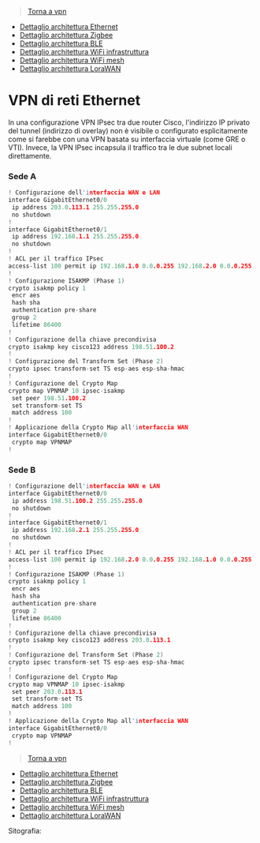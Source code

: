 >[Torna a vpn](ethvpn.md)

- [Dettaglio architettura Ethernet](archeth.md)
- [Dettaglio architettura Zigbee](archzigbee.md)
- [Dettaglio architettura BLE](archble.md)
- [Dettaglio architettura WiFi infrastruttura](archwifi.md)
- [Dettaglio architettura WiFi mesh](archmesh.md) 
- [Dettaglio architettura LoraWAN](lorawanclasses.md) 

# **VPN di reti Ethernet** 

In una configurazione VPN IPsec tra due router Cisco, l'indirizzo IP privato del tunnel (indirizzo di overlay) non è visibile o configurato esplicitamente come si farebbe con una VPN basata su interfaccia virtuale (come GRE o VTI). Invece, la VPN IPsec incapsula il traffico tra le due subnet locali direttamente.

### **Sede A**

```C++
! Configurazione dell'interfaccia WAN e LAN
interface GigabitEthernet0/0
 ip address 203.0.113.1 255.255.255.0
 no shutdown
!
interface GigabitEthernet0/1
 ip address 192.168.1.1 255.255.255.0
 no shutdown
!
! ACL per il traffico IPsec
access-list 100 permit ip 192.168.1.0 0.0.0.255 192.168.2.0 0.0.0.255
!
! Configurazione ISAKMP (Phase 1)
crypto isakmp policy 1
 encr aes
 hash sha
 authentication pre-share
 group 2
 lifetime 86400
!
! Configurazione della chiave precondivisa
crypto isakmp key cisco123 address 198.51.100.2
!
! Configurazione del Transform Set (Phase 2)
crypto ipsec transform-set TS esp-aes esp-sha-hmac
!
! Configurazione del Crypto Map
crypto map VPNMAP 10 ipsec-isakmp
 set peer 198.51.100.2
 set transform-set TS
 match address 100
!
! Applicazione della Crypto Map all'interfaccia WAN
interface GigabitEthernet0/0
 crypto map VPNMAP
!
```

### **Sede B**

```C++
! Configurazione dell'interfaccia WAN e LAN
interface GigabitEthernet0/0
 ip address 198.51.100.2 255.255.255.0
 no shutdown
!
interface GigabitEthernet0/1
 ip address 192.168.2.1 255.255.255.0
 no shutdown
!
! ACL per il traffico IPsec
access-list 100 permit ip 192.168.2.0 0.0.0.255 192.168.1.0 0.0.0.255
!
! Configurazione ISAKMP (Phase 1)
crypto isakmp policy 1
 encr aes
 hash sha
 authentication pre-share
 group 2
 lifetime 86400
!
! Configurazione della chiave precondivisa
crypto isakmp key cisco123 address 203.0.113.1
!
! Configurazione del Transform Set (Phase 2)
crypto ipsec transform-set TS esp-aes esp-sha-hmac
!
! Configurazione del Crypto Map
crypto map VPNMAP 10 ipsec-isakmp
 set peer 203.0.113.1
 set transform-set TS
 match address 100
!
! Applicazione della Crypto Map all'interfaccia WAN
interface GigabitEthernet0/0
 crypto map VPNMAP
!
```



>[Torna a vpn](ethvpn.md)

- [Dettaglio architettura Ethernet](archeth.md)
- [Dettaglio architettura Zigbee](archzigbee.md)
- [Dettaglio architettura BLE](archble.md)
- [Dettaglio architettura WiFi infrastruttura](archwifi.md)
- [Dettaglio architettura WiFi mesh](archmesh.md) 
- [Dettaglio architettura LoraWAN](lorawanclasses.md) 


Sitografia:
